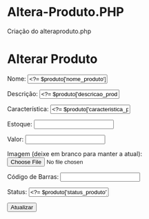 # Altera-Produto.PHP
Criação do alteraproduto.php

<?php
include('conn.php');

// Verifica se foi passado um ID via GET
if (isset($_GET['id'])) {
    $id = $_GET['id'];

    // Busca o produto atual
    $sql = "SELECT * FROM tb_produtos WHERE id_produto = $id";
    $result = mysqli_query($link, $sql);
    $produto = mysqli_fetch_assoc($result);

    if (!$produto) {
        echo "Produto não encontrado.";
        exit;
    }
} elseif ($_SERVER['REQUEST_METHOD'] == 'POST') {
    // Dados do formulário
    $id = $_POST['id'];
    $nome = $_POST['nome'];
    $descricao = $_POST['descricao'];
    $caracteristica = $_POST['caracteristica'];
    $estoque = $_POST['estoque'];
    $valor = $_POST['valor'];
    $barcode = $_POST['barcode'];
    $status = $_POST['status'];

    // Se imagem foi enviada
    if (!empty($_FILES['imagem']['name'])) {
        $imagem = $_FILES['imagem']['name'];
        // Atualiza com imagem
        $sql = "UPDATE tb_produtos SET 
            nome_produto='$nome',
            descricao_produto='$descricao',
            caracteristica_produto='$caracteristica',
            estoque_produto='$estoque',
            valor_produto='$valor',
            imagem_produto='$imagem',
            barcode_produto='$barcode',
            status_produto='$status'
            WHERE id_produto=$id";
    } else {
        // Atualiza sem mexer na imagem
        $sql = "UPDATE tb_produtos SET 
            nome_produto='$nome',
            descricao_produto='$descricao',
            caracteristica_produto='$caracteristica',
            estoque_produto='$estoque',
            valor_produto='$valor',
            barcode_produto='$barcode',
            status_produto='$status'
            WHERE id_produto=$id";
    }

    mysqli_query($link, $sql);
    mysqli_close($link);
    header('Location: listaprodutos.php');
    exit();
} else {
    echo "ID do produto não informado.";
    exit;
}
?>

<!DOCTYPE html>
<html lang="pt-br">
<head>
    <meta charset="UTF-8">
    <title>Alterar Produto</title>
    <link rel="stylesheet" href="cadastra.css">
</head>
<body>
    <div class="container">
        <h1>Alterar Produto</h1>
        <form action="alteraproduto.php" method="post" enctype="multipart/form-data">
            <input type="hidden" name="id" value="<?= $produto['id_produto'] ?>">
            <label for="nome">Nome:</label>
            <input type="text" name="nome" id="nome" value="<?= $produto['nome_produto'] ?>" required><br>
            
  <label for="descricao">Descrição:</label>
            <input type="text" name="descricao" id="descricao" value="<?= $produto['descricao_produto'] ?>" required><br>
            
  <label for="caracteristica">Característica:</label>
            <input type="text" name="caracteristica" id="caracteristica" value="<?= $produto['caracteristica_produto'] ?>" required><br>
            
  <label for="estoque">Estoque:</label>
            <input type="number" name="estoque" id="estoque" value="<?= $produto['estoque_produto'] ?>" required><br>
            
  <label for="valor">Valor:</label>
            <input type="number" name="valor" id="valor" value="<?= $produto['valor_produto'] ?>" step="0.01" required><br>
            
  <label for="imagem">Imagem (deixe em branco para manter a atual):</label>
            <input type="file" name="imagem" id="imagem"><br>

  <label for="barcode">Código de Barras:</label>
            <input type="number" name="barcode" id="barcode" value="<?= $produto['barcode_produto'] ?>"><br>

  <label for="status">Status:</label>
            <input type="text" name="status" id="status" value="<?= $produto['status_produto'] ?>"><br>

  <input type="submit" value="Atualizar">
        </form>
    </div>
</body>
</html>

